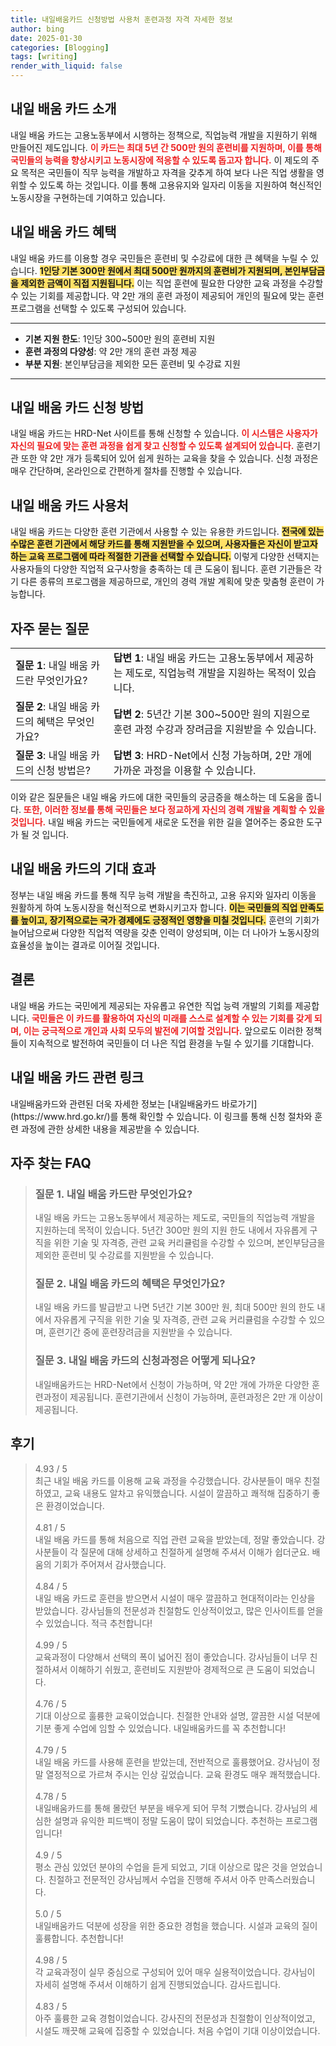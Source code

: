 ```yaml
---
title: 내일배움카드 신청방법 사용처 훈련과정 자격 자세한 정보
author: bing
date: 2025-01-30
categories: [Blogging]
tags: [writing]
render_with_liquid: false
---
```



<h2 id='내일배움카드소개'>내일 배움 카드 소개</h2>

<p>내일 배움 카드는 고용노동부에서 시행하는 정책으로, 직업능력 개발을 지원하기 위해 만들어진 제도입니다. <b><span style="color: #ee2323;">이 카드는 최대 5년 간 500만 원의 훈련비를 지원하며, 이를 통해 국민들의 능력을 향상시키고 노동시장에 적응할 수 있도록 돕고자 합니다.</span></b> 이 제도의 주요 목적은 국민들이 직무 능력을 개발하고 자격을 갖추게 하여 보다 나은 직업 생활을 영위할 수 있도록 하는 것입니다. 이를 통해 고용유지와 일자리 이동을 지원하여 혁신적인 노동시장을 구현하는데 기여하고 있습니다.</p>

<h2 id='내일배움카드혜택'>내일 배움 카드 혜택</h2>

<p>내일 배움 카드를 이용할 경우 국민들은 훈련비 및 수강료에 대한 큰 혜택을 누릴 수 있습니다. <b><span style="background-color: #ffe066;">1인당 기본 300만 원에서 최대 500만 원까지의 훈련비가 지원되며, 본인부담금을 제외한 금액이 직접 지원됩니다.</span></b> 이는 직업 훈련에 필요한 다양한 교육 과정을 수강할 수 있는 기회를 제공합니다. 약 2만 개의 훈련 과정이 제공되어 개인의 필요에 맞는 훈련 프로그램을 선택할 수 있도록 구성되어 있습니다.</p>

<hr />

<ul>
    <li><b>기본 지원 한도</b>: 1인당 300~500만 원의 훈련비 지원</li>
    <li><b>훈련 과정의 다양성</b>: 약 2만 개의 훈련 과정 제공</li>
    <li><b>부분 지원</b>: 본인부담금을 제외한 모든 훈련비 및 수강료 지원</li>
</ul>

<hr />

<h2 id='내일배움카드신청방법'>내일 배움 카드 신청 방법</h2>

<p>내일 배움 카드는 HRD-Net 사이트를 통해 신청할 수 있습니다. <b><span style="color: #ee2323;">이 시스템은 사용자가 자신의 필요에 맞는 훈련 과정을 쉽게 찾고 신청할 수 있도록 설계되어 있습니다.</span></b> 훈련기관 또한 약 2만 개가 등록되어 있어 쉽게 원하는 교육을 찾을 수 있습니다. 신청 과정은 매우 간단하며, 온라인으로 간편하게 절차를 진행할 수 있습니다.</p>

<h2 id='내일배움카드사용처'>내일 배움 카드 사용처</h2>

<p>내일 배움 카드는 다양한 훈련 기관에서 사용할 수 있는 유용한 카드입니다. <b><span style="background-color: #ffe066;">전국에 있는 수많은 훈련 기관에서 해당 카드를 통해 지원받을 수 있으며, 사용자들은 자신이 받고자 하는 교육 프로그램에 따라 적절한 기관을 선택할 수 있습니다.</span></b> 이렇게 다양한 선택지는 사용자들의 다양한 직업적 요구사항을 충족하는 데 큰 도움이 됩니다. 훈련 기관들은 각기 다른 종류의 프로그램을 제공하므로, 개인의 경력 개발 계획에 맞춘 맞춤형 훈련이 가능합니다.</p>

<h2 id='자주묻는질문'>자주 묻는 질문</h2>

<table>
    <tr>
        <td><b>질문 1</b>: 내일 배움 카드란 무엇인가요?</td>
        <td><b>답변 1</b>: 내일 배움 카드는 고용노동부에서 제공하는 제도로, 직업능력 개발을 지원하는 목적이 있습니다.</td>
    </tr>
    <tr>
        <td><b>질문 2</b>: 내일 배움 카드의 혜택은 무엇인가요?</td>
        <td><b>답변 2</b>: 5년간 기본 300~500만 원의 지원으로 훈련 과정 수강과 장려금을 지원받을 수 있습니다.</td>
    </tr>
    <tr>
        <td><b>질문 3</b>: 내일 배움 카드의 신청 방법은?</td>
        <td><b>답변 3</b>: HRD-Net에서 신청 가능하며, 2만 개에 가까운 과정을 이용할 수 있습니다.</td>
    </tr>
</table>

<p>이와 같은 질문들은 내일 배움 카드에 대한 국민들의 궁금증을 해소하는 데 도움을 줍니다. <b><span style="color: #ee2323;">또한, 이러한 정보를 통해 국민들은 보다 정교하게 자신의 경력 개발을 계획할 수 있을 것입니다.</span></b> 내일 배움 카드는 국민들에게 새로운 도전을 위한 길을 열어주는 중요한 도구가 될 것 입니다.</p>

<h2 id='내일배움카드기대효과'>내일 배움 카드의 기대 효과</h2>

<p>정부는 내일 배움 카드를 통해 직무 능력 개발을 촉진하고, 고용 유지와 일자리 이동을 원활하게 하여 노동시장을 혁신적으로 변화시키고자 합니다. <b><span style="background-color: #ffe066;">이는 국민들의 직업 만족도를 높이고, 장기적으로는 국가 경제에도 긍정적인 영향을 미칠 것입니다.</span></b> 훈련의 기회가 늘어남으로써 다양한 직업적 역량을 갖춘 인력이 양성되며, 이는 더 나아가 노동시장의 효율성을 높이는 결과로 이어질 것입니다.</p>

<h2 id='결론'>결론</h2>

<p>내일 배움 카드는 국민에게 제공되는 자유롭고 유연한 직업 능력 개발의 기회를 제공합니다. <b><span style="color: #ee2323;">국민들은 이 카드를 활용하여 자신의 미래를 스스로 설계할 수 있는 기회를 갖게 되며, 이는 궁극적으로 개인과 사회 모두의 발전에 기여할 것입니다.</span></b> 앞으로도 이러한 정책들이 지속적으로 발전하여 국민들이 더 나은 직업 환경을 누릴 수 있기를 기대합니다.</p>

<h2 id='내일배움카드연관링크'>내일 배움 카드 관련 링크</h2>

<p>내일배움카드와 관련된 더욱 자세한 정보는 [내일배움카드 바로가기](https://www.hrd.go.kr/)를 통해 확인할 수 있습니다. 이 링크를 통해 신청 절차와 훈련 과정에 관한 상세한 내용을 제공받을 수 있습니다.</p>


<h2 id='자주_찾는_FAQ'>자주 찾는 FAQ</h2>
<div itemscope="" itemtype="https://schema.org/FAQPage"> 
<blockquote> 
<div itemscope="" itemprop="mainEntity" itemtype="https://schema.org/Question"> 
<h3 itemprop="name">질문 1. 내일 배움 카드란 무엇인가요?</h3> 
<div itemscope="" itemprop="acceptedAnswer" itemtype="https://schema.org/Answer"> 
<span itemprop="text"> 
<p>내일 배움 카드는 고용노동부에서 제공하는 제도로, 국민들의 직업능력 개발을 지원하는데 목적이 있습니다. 5년간 300만 원의 지원 한도 내에서 자유롭게 구직을 위한 기술 및 자격증, 관련 교육 커리큘럼을 수강할 수 있으며, 본인부담금을 제외한 훈련비 및 수강료를 지원받을 수 있습니다.</p> 
</span> 
</div> 
</div> 
<div itemscope="" itemprop="mainEntity" itemtype="https://schema.org/Question"> 
<h3 itemprop="name">질문 2. 내일 배움 카드의 혜택은 무엇인가요?</h3> 
<div itemscope="" itemprop="acceptedAnswer" itemtype="https://schema.org/Answer"> 
<span itemprop="text"> 
<p>내일 배움 카드를 발급받고 나면 5년간 기본 300만 원, 최대 500만 원의 한도 내에서 자유롭게 구직을 위한 기술 및 자격증, 관련 교육 커리큘럼을 수강할 수 있으며, 훈련기간 중에 훈련장려금을 지원받을 수 있습니다.</p> 
</span> 
</div> 
</div> 
<div itemscope="" itemprop="mainEntity" itemtype="https://schema.org/Question"> 
<h3 itemprop="name">질문 3. 내일 배움 카드의 신청과정은 어떻게 되나요?</h3> 
<div itemscope="" itemprop="acceptedAnswer" itemtype="https://schema.org/Answer"> 
<span itemprop="text"> 
<p>내일배움카드는 HRD-Net에서 신청이 가능하며, 약 2만 개에 가까운 다양한 훈련과정이 제공됩니다. 훈련기관에서 신청이 가능하며, 훈련과정은 2만 개 이상이 제공됩니다.</p> 
</span> 
</div> 
</div> 
</blockquote> 
</div>
<h2 id='후기'>후기</h2>
<div itemscope itemtype="https://schema.org/Product">
  <blockquote>
  <div itemprop="review" itemscope itemtype="https://schema.org/Review">
      <div itemprop="reviewRating" itemscope itemtype="https://schema.org/Rating"> <span itemprop="ratingValue">4.93</span> / <span itemprop="bestRating">5</span> </div>
      <span itemprop="reviewBody">최근 내일 배움 카드를 이용해 교육 과정을 수강했습니다. 강사분들이 매우 친절하였고, 교육 내용도 알차고 유익했습니다. 시설이 깔끔하고 쾌적해 집중하기 좋은 환경이었습니다.</span>
  </div>
  <br>
  <div itemprop="review" itemscope itemtype="https://schema.org/Review">
      <div itemprop="reviewRating" itemscope itemtype="https://schema.org/Rating"> <span itemprop="ratingValue">4.81</span> / <span itemprop="bestRating">5</span> </div>
      <span itemprop="reviewBody">내일 배움 카드를 통해 처음으로 직업 관련 교육을 받았는데, 정말 좋았습니다. 강사분들이 각 질문에 대해 상세하고 친절하게 설명해 주셔서 이해가 쉽더군요. 배움의 기회가 주어져서 감사했습니다.</span>
  </div>
  <br>
  <div itemprop="review" itemscope itemtype="https://schema.org/Review">
      <div itemprop="reviewRating" itemscope itemtype="https://schema.org/Rating"> <span itemprop="ratingValue">4.84</span> / <span itemprop="bestRating">5</span> </div>
      <span itemprop="reviewBody">내일 배움 카드로 훈련을 받으면서 시설이 매우 깔끔하고 현대적이라는 인상을 받았습니다. 강사님들의 전문성과 친절함도 인상적이었고, 많은 인사이트를 얻을 수 있었습니다. 적극 추천합니다!</span>
  </div>
  <br>
  <div itemprop="review" itemscope itemtype="https://schema.org/Review">
      <div itemprop="reviewRating" itemscope itemtype="https://schema.org/Rating"> <span itemprop="ratingValue">4.99</span> / <span itemprop="bestRating">5</span> </div>
      <span itemprop="reviewBody">교육과정이 다양해서 선택의 폭이 넓어진 점이 좋았습니다. 강사님들이 너무 친절하셔서 이해하기 쉬웠고, 훈련비도 지원받아 경제적으로 큰 도움이 되었습니다.</span>
  </div>
  <br>
  <div itemprop="review" itemscope itemtype="https://schema.org/Review">
      <div itemprop="reviewRating" itemscope itemtype="https://schema.org/Rating"> <span itemprop="ratingValue">4.76</span> / <span itemprop="bestRating">5</span> </div>
      <span itemprop="reviewBody">기대 이상으로 훌륭한 교육이었습니다. 친절한 안내와 설명, 깔끔한 시설 덕분에 기분 좋게 수업에 임할 수 있었습니다. 내일배움카드를 꼭 추천합니다!</span>
  </div>
  <br>
  <div itemprop="review" itemscope itemtype="https://schema.org/Review">
      <div itemprop="reviewRating" itemscope itemtype="https://schema.org/Rating"> <span itemprop="ratingValue">4.79</span> / <span itemprop="bestRating">5</span> </div>
      <span itemprop="reviewBody">내일 배움 카드를 사용해 훈련을 받았는데, 전반적으로 훌륭했어요. 강사님이 정말 열정적으로 가르쳐 주시는 인상 깊었습니다. 교육 환경도 매우 쾌적했습니다.</span>
  </div>
  <br>
  <div itemprop="review" itemscope itemtype="https://schema.org/Review">
      <div itemprop="reviewRating" itemscope itemtype="https://schema.org/Rating"> <span itemprop="ratingValue">4.78</span> / <span itemprop="bestRating">5</span> </div>
      <span itemprop="reviewBody">내일배움카드를 통해 몰랐던 부분을 배우게 되어 무척 기뻤습니다. 강사님의 세심한 설명과 유익한 피드백이 정말 도움이 많이 되었습니다. 추천하는 프로그램입니다!</span>
  </div>
  <br>
  <div itemprop="review" itemscope itemtype="https://schema.org/Review">
      <div itemprop="reviewRating" itemscope itemtype="https://schema.org/Rating"> <span itemprop="ratingValue">4.9</span> / <span itemprop="bestRating">5</span> </div>
      <span itemprop="reviewBody">평소 관심 있었던 분야의 수업을 듣게 되었고, 기대 이상으로 많은 것을 얻었습니다. 친절하고 전문적인 강사님께서 수업을 진행해 주셔서 아주 만족스러웠습니다.</span>
  </div>
  <br>
  <div itemprop="review" itemscope itemtype="https://schema.org/Review">
      <div itemprop="reviewRating" itemscope itemtype="https://schema.org/Rating"> <span itemprop="ratingValue">5.0</span> / <span itemprop="bestRating">5</span> </div>
      <span itemprop="reviewBody">내일배움카드 덕분에 성장을 위한 중요한 경험을 했습니다. 시설과 교육의 질이 훌륭합니다. 추천합니다!</span>
  </div>
  <br>
  <div itemprop="review" itemscope itemtype="https://schema.org/Review">
      <div itemprop="reviewRating" itemscope itemtype="https://schema.org/Rating"> <span itemprop="ratingValue">4.98</span> / <span itemprop="bestRating">5</span> </div>
      <span itemprop="reviewBody">각 교육과정이 실무 중심으로 구성되어 있어 매우 실용적이었습니다. 강사님이 자세히 설명해 주셔서 이해하기 쉽게 진행되었습니다. 감사드립니다.</span>
  </div>
  <br>
  <div itemprop="review" itemscope itemtype="https://schema.org/Review">
      <div itemprop="reviewRating" itemscope itemtype="https://schema.org/Rating"> <span itemprop="ratingValue">4.83</span> / <span itemprop="bestRating">5</span> </div>
      <span itemprop="reviewBody">아주 훌륭한 교육 경험이었습니다. 강사진의 전문성과 친절함이 인상적이었고, 시설도 깨끗해 교육에 집중할 수 있었습니다. 처음 수업이 기대 이상이었습니다.</span>
  </div>
  </blockquote>
</div>
